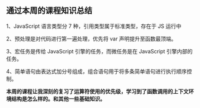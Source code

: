 ## 通过本周的课程知识总结

1、JavaScript 语言类型分 7 种，引用类型属于标准类型，存在于 JS 运行中

2、预处理是对代码进行第一遍处理，优先将 var 声明提升至函数最顶端。

3、宏任务是传给 JavaScript 引擎的任务，而微任务是在 JavaScript 引擎内部的任务。

4、简单语句由表达式加分号组成，组合语句用于将多条简单语句进行执行顺序控制。

**本周的课程让我深刻的复习了运算符使用的优先级，学习到了函数调用的上下文环境结构是怎么样的。和其他一些基础知识。**

